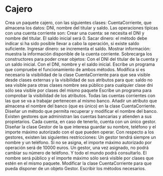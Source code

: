# Cajero
Crea un paquete cajero, con las siguientes clases:
CuentaCorriente, que almacena los datos: DNI, nombre del titular y saldo.
Las operaciones típicas con una cuenta corriente son:
Crear una cuenta: se necesita el DNI y nombre del titular. El saldo inicial será 0.
Sacar dinero: el método debe indicar si ha sido posible llevar a cabo la operación, si existe saldo suficiente.
Ingresar dinero: se incrementa el saldo.
Mostrar información: muestra la información disponible de la cuenta corriente.
Sobrecarga los constructores para poder crear objetos:
Con el DNI del titular de la cuenta y un saldo inicial.
Con el DNI, nombre y el saldo inicial.
Escribe un programa que compruebe el funcionamiento de ambos métodos.
Modifica si es necesario la visibilidad de la clase CuentaCorriente para que sea visible desde clases externas y la visibilidad de sus atributos para que:
saldo no sea visible para otras clases
nombre sea público para cualquier clase
dni sólo sea visible por clases del mismo paquete
Escribe un programa para comprobar la visibilidad de los atributos.
Todas las cuentas corrientes con las que se va a trabajar pertenecen al mismo banco. Añadir un atributo que almacena el nombre del banco (que es único) en la clase CuentaCorriente. Diseñar un método que permita recuperar y modificar el nombre del banco.
Existen gestores que administran las cuentas bancarias y atienden a sus propietarios. Cada cuenta, en caso de tenerlo, cuenta con un único gestor.
Diseñar la clase Gestor de la que interesa guardar su nombre, teléfono y el importe máximo autorizado con el que pueden operar.
Con respecto a los gestores, existen las siguientes restricciones:
Un gestor tendrá siempre un nombre y un teléfono.
Si no se asigna, el importe máximo autorizado por operación será de 10000 euros.
Un gestor, una vez asignado, no podrá cambiar su número de teléfono. Y todo el mundo podrá consultarlo.
El nombre será público y el importe máximo sólo será visible por clases que estén en el mismo paquete.
Modificar la clase CuentaCorriente para que pueda disponer de un objeto Gestor. Escribir los métodos necesarios.
